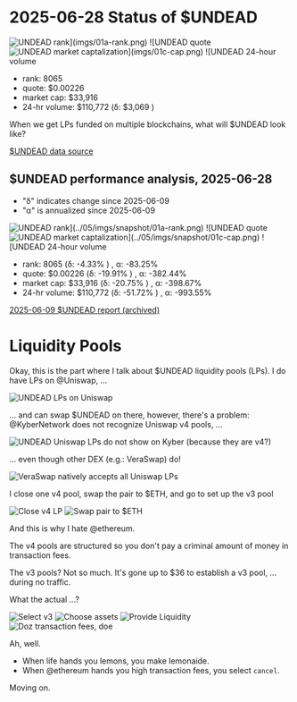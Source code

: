 # 2025-06-28 Status of $UNDEAD 

![$UNDEAD rank](imgs/01a-rank.png) 
![$UNDEAD quote](imgs/01b-quote.png) 
![$UNDEAD market captalization](imgs/01c-cap.png) 
![$UNDEAD 24-hour volume](imgs/01d-vol.png) 

* rank: 8065 
* quote: $0.00226 
* market cap: $33,916 
* 24-hr volume: $110,772 (δ: $3,069 ) 

When we get LPs funded on multiple blockchains, what will $UNDEAD look like? 

[$UNDEAD data source](https://www.coingecko.com/en/coins/undead-blocks) 
## $UNDEAD performance analysis, 2025-06-28 

* "δ" indicates change since 2025-06-09 
* "α" is annualized since 2025-06-09 

![$UNDEAD rank](../05/imgs/snapshot/01a-rank.png) 
![$UNDEAD quote](../05/imgs/snapshot/01b-quote.png) 
![$UNDEAD market captalization](../05/imgs/snapshot/01c-cap.png) 
![$UNDEAD 24-hour volume](../05/imgs/snapshot/01d-vol.png) 

* rank: 8065 (δ: -4.33% ) , α: -83.25% 
* quote: $0.00226 (δ: -19.91% ) , α: -382.44% 
* market cap: $33,916 (δ: -20.75% ) , α: -398.67% 
* 24-hr volume: $110,772 (δ: -51.72% ) , α: -993.55% 

[2025-06-09 $UNDEAD report (archived)](https://github.com/pivoteur/biz/tree/main/blog/2025/06/05) 

# Liquidity Pools

Okay, this is the part where I talk about $UNDEAD liquidity pools (LPs). I do have LPs on @Uniswap, ...

![UNDEAD LPs on Uniswap](imgs/02a-uniswap-v4-lps.png)

... and can swap $UNDEAD on there, however, there's a problem: @KyberNetwork does not recognize Uniswap v4 pools, ...

![UNDEAD Uniswap LPs do not show on Kyber (because they are v4?)](imgs/02b-not-on-kyber.png)

... even though other DEX (e.g.: VeraSwap) do!

![VeraSwap natively accepts all Uniswap LPs](imgs/02c-but-on-veraswap.png)

I close one v4 pool, swap the pair to $ETH, and go to set up the v3 pool

![Close v4 LP](imgs/03a-close-v4-lp.png)
![Swap pair to $ETH](imgs/03b-swap-to-eth.png)

And this is why I hate @ethereum.

The v4 pools are structured so you don't pay a criminal amount of money in transaction fees.

The v3 pools? Not so much. It's gone up to $36 to establish a v3 pool, ... during no traffic.

What the actual ...?

![Select v3](imgs/04a-select-v3.png)
![Choose assets](imgs/04b-choose-assets.png)
![Provide Liquidity](imgs/04c-provide-liquidity.png)
![Doz transaction fees, doe](imgs/04d-criminal-transaction-fees.png)

Ah, well.

* When life hands you lemons, you make lemonaide.
* When @ethereum hands you high transaction fees, you select `cancel`.

Moving on.

